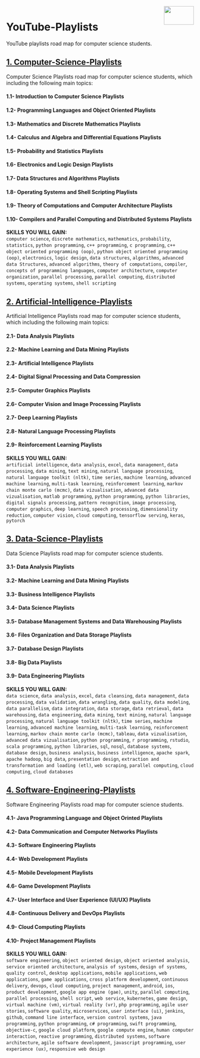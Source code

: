<img align="right" width="80" height="50" src="https://github.com/cs-MohamedAyman/YouTube-Playlists/blob/master/organizations-logos/youtube.jpg">

# YouTube-Playlists
YouTube playlists road map for computer science students.

## [1. Computer-Science-Playlists](https://github.com/cs-MohamedAyman/YouTube-Playlists/tree/master/1.Computer-Science-Playlists)
Computer Science Playlists road map for computer science students, which including the following main topics:

#### 1.1- Introduction to Computer Science Playlists
#### 1.2- Programming Languages and Object Oriented Playlists
#### 1.3- Mathematics and Discrete Mathematics Playlists
#### 1.4- Calculus and Algebra and Differential Equations Playlists
#### 1.5- Probability and Statistics Playlists
#### 1.6- Electronics and Logic Design Playlists
#### 1.7- Data Structures and Algorithms Playlists
#### 1.8- Operating Systems and Shell Scripting Playlists
#### 1.9- Theory of Computations and Computer Architecture Playlists
#### 1.10- Compilers and Parallel Computing and Distributed Systems Playlists

**SKILLS YOU WILL GAIN:**<br>
`computer science`, `discrete mathematics`, `mathematics`, `probability`, `statistics`, `python programming`, `c++ programming`, `c programming`, `c++ object oriented programming (oop)`, `python object oriented programming (oop)`, `electronics`, `logic design`, `data structures`, `algorithms`, `advanced data Structures`, `advanced algorithms`, `theory of computations`, `compiler`, `concepts of programming languages`, `computer architecture`, `computer organization`, `parallel processing`, `parallel computing`, `distributed systems`, `operating systems`, `shell scripting`

## [2. Artificial-Intelligence-Playlists](https://github.com/cs-MohamedAyman/YouTube-Playlists/tree/master/2.Artificial-Intelligence-Playlists)
Artificial Intelligence Playlists road map for computer science students, which including the following main topics:

#### 2.1- Data Analysis Playlists
#### 2.2- Machine Learning and Data Mining Playlists
#### 2.3- Artificial Intelligence Playlists
#### 2.4- Digital Signal Processing and Data Compression
#### 2.5- Computer Graphics Playlists
#### 2.6- Computer Vision and Image Processing Playlists
#### 2.7- Deep Learning Playlists
#### 2.8- Natural Language Processing Playlists
#### 2.9- Reinforcement Learning Playlists

**SKILLS YOU WILL GAIN:**<br>
`artificial intelligence`, `data analysis`, `excel`, `data management`, `data processing`, `data mining`, `text mining`, `natural language processing`, `natural language toolkit (nltk)`, `time series`, `machine learning`, `advanced machine learning`, `multi-task learning`, `reinforcement learning`, `markov chain monte carlo (mcmc)`, `data vizualisation`, `advanced data vizualisation`, `matlab programming`, `python programming`, `python libraries`, `digital signals processing`, `pattern recognition`, `image processing`, `computer graphics`, `deep learning`, `speech processing`, `dimensionality reduction`, `computer vision`, `cloud computing`, `tensorflow serving`, `keras`, `pytorch`

## [3. Data-Science-Playlists](https://github.com/cs-MohamedAyman/YouTube-Playlists/tree/master/3.Data-Science-Playlists)
Data Science Playlists road map for computer science students.

#### 3.1- Data Analysis Playlists
#### 3.2- Machine Learning and Data Mining Playlists
#### 3.3- Business Intelligence Playlists
#### 3.4- Data Science Playlists
#### 3.5- Database Management Systems and Data Warehousing Playlists
#### 3.6- Files Organization and Data Storage Playlists
#### 3.7- Database Design Playlists
#### 3.8- Big Data Playlists
#### 3.9- Data Engineering Playlists

**SKILLS YOU WILL GAIN:**<br>
`data science`, `data analysis`, `excel`, `data cleansing`, `data management`, `data processing`, `data validation`, `data wrangling`, `data quality`, `data modeling`, `data parallelism`, `data integration`, `data storage`, `data retrieval`, `data warehousing`, `data engineering`, `data mining`, `text mining`, `natural language processing`, `natural language toolkit (nltk)`, `time series`, `machine learning`, `advanced machine learning`, `multi-task learning`, `reinforcement learning`, `markov chain monte carlo (mcmc)`, `tableau`, `data vizualisation`, `advanced data vizualisation`, `python programming`, `r programming`, `rstudio`, `scala programming`, `python libraries`, `sql`, `nosql`, `database systems`, `database design`, `business analysis`, `business intelligence`, `apache spark`, `apache hadoop`, `big data`, `presentation design`, `extraction and transformation and loading (etl)`, `web scraping`, `parallel computing`, `cloud computing`, `cloud databases`

## [4. Software-Engineering-Playlists](https://github.com/cs-MohamedAyman/YouTube-Playlists/tree/master/4.Software-Engineering-Playlists)
Software Engineering Playlists road map for computer science students.

#### 4.1- Java Programming Language and Object Orinted Playlists
#### 4.2- Data Communication and Computer Networks Playlists
#### 4.3- Software Engineering Playlists
#### 4.4- Web Development Playlists
#### 4.5- Mobile Development Playlists
#### 4.6- Game Development Playlists
#### 4.7- User Interface and User Experience (UI/UX) Playlists
#### 4.8- Continuous Delivery and DevOps Playlists
#### 4.9- Cloud Computing Playlists
#### 4.10- Project Management Playlists

**SKILLS YOU WILL GAIN:**<br>
`software engineering`, `object oriented design`, `object oriented analysis`, `service oriented architecture`, `analysis of systems`, `design of systems`, `quality control`, `desktop applications`, `mobile applications`, `web applications`, `game applications`, `cross platform development`, `continuous delivery`, `devops`, `cloud computing`, `project management`, `android`, `ios`, `product development`, `google app engine (gae)`, `unity`, `parallel computing`, `parallel processing`, `shell script`, `web service`, `kubernetes`, `game design`, `virtual machine (vm)`, `virtual reality (vr)`, `php programming`, `agile user stories`, `software quality`, `microservices`, `user interface (ui)`, `jenkins`, `github`, `command line interface`, `version control systems`, `java programming`, `python programming`, `c# programming`, `swift programming`, `objective-c`, `google cloud platform`, `google compute engine`, `human computer interaction`, `reactive programming`, `distributed systems`, `software architecture`, `agile software development`, `javascript programming`, `user experience (ux)`, `responsive web design`

